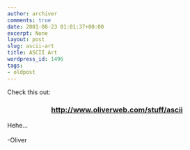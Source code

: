 ```yaml
---
author: archiver
comments: true
date: 2001-08-23 01:01:37+00:00
excerpt: None
layout: post
slug: ascii-art
title: ASCII Art
wordpress_id: 1496
tags:
- oldpost
---
```


Check this out:<br /><center><h3><a href="http://www.oliverweb.com/stuff/ascii">http://www.oliverweb.com/stuff/ascii</a></h3></center>Hehe...<br /><br />-Oliver